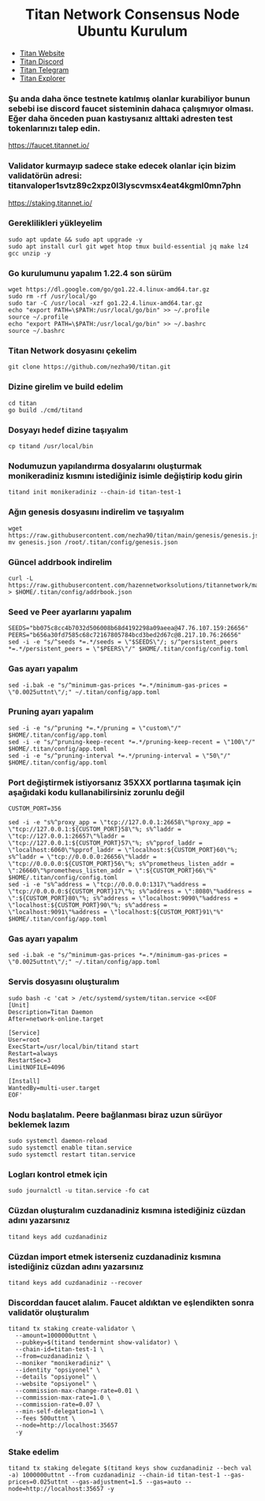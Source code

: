 <h1 align="center"> Titan Network Consensus Node Ubuntu Kurulum </h1>

* [Titan Website](https://test1.titannet.io/login)<br>
* [Titan Discord](https://discord.com/invite/titannet)<br>
* [Titan Telegram](https://t.me/titannet_dao)<br>
* [Titan Explorer](https://explorers.titannet.io/en)<br>

### Şu anda daha önce testnete katılmış olanlar kurabiliyor bunun sebebi ise discord faucet sisteminin dahaca çalışmıyor olması. Eğer daha önceden puan kastıysanız alttaki adresten test tokenlarınızı talep edin.
https://faucet.titannet.io/

### Validator kurmayıp sadece stake edecek olanlar için bizim validatörün adresi: titanvaloper1svtz89c2xpz0l3lyscvmsx4eat4kgml0mn7phn
https://staking.titannet.io/

### Gereklilikleri yükleyelim
```
sudo apt update && sudo apt upgrade -y
sudo apt install curl git wget htop tmux build-essential jq make lz4 gcc unzip -y
```

### Go kurulumunu yapalım 1.22.4 son sürüm
```
wget https://dl.google.com/go/go1.22.4.linux-amd64.tar.gz
sudo rm -rf /usr/local/go
sudo tar -C /usr/local -xzf go1.22.4.linux-amd64.tar.gz
echo "export PATH=\$PATH:/usr/local/go/bin" >> ~/.profile
source ~/.profile
echo "export PATH=\$PATH:/usr/local/go/bin" >> ~/.bashrc
source ~/.bashrc
```

### Titan Network dosyasını çekelim
```
git clone https://github.com/nezha90/titan.git
```

### Dizine girelim ve build edelim
```
cd titan
go build ./cmd/titand
```

### Dosyayı hedef dizine taşıyalım
```
cp titand /usr/local/bin
```

### Nodumuzun yapılandırma dosyalarını oluşturmak monikeradiniz kısmını istediğiniz isimle değiştirip kodu girin
```
titand init monikeradiniz --chain-id titan-test-1
```

### Ağın genesis dosyasını indirelim ve taşıyalım
```
wget https://raw.githubusercontent.com/nezha90/titan/main/genesis/genesis.json
mv genesis.json /root/.titan/config/genesis.json
```

### Güncel addrbook indirelim
```
curl -L https://raw.githubusercontent.com/hazennetworksolutions/titannetwork/main/addrbook.json > $HOME/.titan/config/addrbook.json
```

### Seed ve Peer ayarlarını yapalım
```
SEEDS="bb075c8cc4b7032d506008b68d4192298a09aeea@47.76.107.159:26656"
PEERS="b656a30fd7585c68c72167805784bcd3bed2d67c@8.217.10.76:26656"
sed -i -e "s/^seeds *=.*/seeds = \"$SEEDS\"/; s/^persistent_peers *=.*/persistent_peers = \"$PEERS\"/" $HOME/.titan/config/config.toml
```

### Gas ayarı yapalım
```
sed -i.bak -e "s/^minimum-gas-prices *=.*/minimum-gas-prices = \"0.0025uttnt\"/;" ~/.titan/config/app.toml
```

### Pruning ayarı yapalım
```
sed -i -e "s/^pruning *=.*/pruning = \"custom\"/" $HOME/.titan/config/app.toml
sed -i -e "s/^pruning-keep-recent *=.*/pruning-keep-recent = \"100\"/" $HOME/.titan/config/app.toml
sed -i -e "s/^pruning-interval *=.*/pruning-interval = \"50\"/" $HOME/.titan/config/app.toml
```

### Port değiştirmek istiyorsanız 35XXX portlarına taşımak için aşağıdaki kodu kullanabilirsiniz zorunlu değil
```
CUSTOM_PORT=356

sed -i -e "s%^proxy_app = \"tcp://127.0.0.1:26658\"%proxy_app = \"tcp://127.0.0.1:${CUSTOM_PORT}58\"%; s%^laddr = \"tcp://127.0.0.1:26657\"%laddr = \"tcp://127.0.0.1:${CUSTOM_PORT}57\"%; s%^pprof_laddr = \"localhost:6060\"%pprof_laddr = \"localhost:${CUSTOM_PORT}60\"%; s%^laddr = \"tcp://0.0.0.0:26656\"%laddr = \"tcp://0.0.0.0:${CUSTOM_PORT}56\"%; s%^prometheus_listen_addr = \":26660\"%prometheus_listen_addr = \":${CUSTOM_PORT}66\"%" $HOME/.titan/config/config.toml
sed -i -e "s%^address = \"tcp://0.0.0.0:1317\"%address = \"tcp://0.0.0.0:${CUSTOM_PORT}17\"%; s%^address = \":8080\"%address = \":${CUSTOM_PORT}80\"%; s%^address = \"localhost:9090\"%address = \"localhost:${CUSTOM_PORT}90\"%; s%^address = \"localhost:9091\"%address = \"localhost:${CUSTOM_PORT}91\"%" $HOME/.titan/config/app.toml
```

### Gas ayarı yapalım
```
sed -i.bak -e "s/^minimum-gas-prices *=.*/minimum-gas-prices = \"0.0025uttnt\"/;" ~/.titan/config/app.toml
```

### Servis dosyasını oluşturalım
```
sudo bash -c 'cat > /etc/systemd/system/titan.service <<EOF
[Unit]
Description=Titan Daemon
After=network-online.target

[Service]
User=root
ExecStart=/usr/local/bin/titand start
Restart=always
RestartSec=3
LimitNOFILE=4096

[Install]
WantedBy=multi-user.target
EOF'
```

### Nodu başlatalım. Peere bağlanması biraz uzun sürüyor beklemek lazım
```
sudo systemctl daemon-reload
sudo systemctl enable titan.service
sudo systemctl restart titan.service
```

### Logları kontrol etmek için
```
sudo journalctl -u titan.service -fo cat
```

### Cüzdan oluşturalım cuzdanadiniz kısmına istediğiniz cüzdan adını yazarsınız
```
titand keys add cuzdanadiniz
```

### Cüzdan import etmek isterseniz cuzdanadiniz kısmına istediğiniz cüzdan adını yazarsınız
```
titand keys add cuzdanadiniz --recover
```

### Discorddan faucet alalım. Faucet aldıktan ve eşlendikten sonra validatör oluşturalım
```
titand tx staking create-validator \
  --amount=1000000uttnt \
  --pubkey=$(titand tendermint show-validator) \
  --chain-id=titan-test-1 \
  --from=cuzdanadiniz \
  --moniker "monikeradiniz" \
  --identity "opsiyonel" \
  --details "opsiyonel" \
  --website "opsiyonel" \
  --commission-max-change-rate=0.01 \
  --commission-max-rate=1.0 \
  --commission-rate=0.07 \
  --min-self-delegation=1 \
  --fees 500uttnt \
  --node=http://localhost:35657
  -y
```

### Stake edelim
```
titand tx staking delegate $(titand keys show cuzdanadiniz --bech val -a) 1000000uttnt --from cuzdanadiniz --chain-id titan-test-1 --gas-prices=0.025uttnt --gas-adjustment=1.5 --gas=auto --node=http://localhost:35657 -y
```
